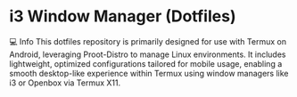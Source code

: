 # i3 Window Manager (Dotfiles)
💻 Info
This dotfiles repository is primarily designed for use with Termux on Android, leveraging Proot-Distro to manage Linux environments. It includes lightweight, optimized configurations tailored for mobile usage, enabling a smooth desktop-like experience within Termux using window managers like i3 or Openbox via Termux X11.
